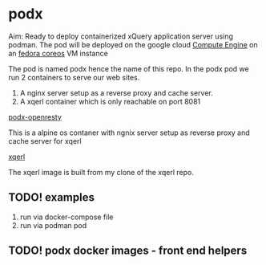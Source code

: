 # podx

Aim: Ready to deploy containerized xQuery application server using podman.
 The pod will be deployed on the google cloud [Compute Engine](https://cloud.google.com/compute)
on an [fedora coreos](https://getfedora.org/en/coreos) VM instance 

The pod is named podx hence the name of this repo. 
In the podx pod we run 2 containers to serve our web sites.
 1. A nginx server setup as a reverse proxy and cache server. 
 2. A xqerl container which is only reachable on port 8081

[podx-openresty](https://github.com/grantmacken/podx/pkgs/container/podx-openresty)

 This is a alpine os contaner with ngnix server setup as reverse proxy and cache server for xqerl

 [xqerl](https://github.com/grantmacken/xqerl/pkgs/container/xqerl)

The xqerl image is built from my clone of the xqerl repo.

## TODO! examples
1. run via docker-compose file
2. run via podman pod

## TODO! podx docker images - front end helpers


